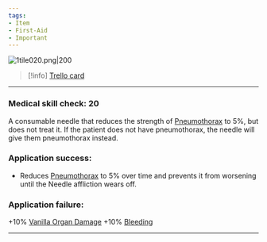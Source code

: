 ```yaml
---
tags:
- Item
- First-Aid
- Important
---
```


![1tile020.png\|200](/Items/Needle%20-%20Attachments/6718845db30472d958dd7c68.png)

> [!info] [Trello card](https://trello.com/c/rBImjxnd/95-needle)

---

### Medical skill check: 20

A consumable needle that reduces the strength of [Pneumothorax](../Lungs/Pneumothorax.md) to 5%, but does not treat it. If the patient does not have pneumothorax, the needle will give them pneumothorax instead.

### Application success:

- Reduces [Pneumothorax](../Lungs/Pneumothorax.md) to 5% over time and prevents it from worsening until the Needle affliction wears off.

### Application failure:

\+10% [Vanilla Organ Damage](../Torso/Vanilla%20Organ%20Damage.md)
\+10% [Bleeding](../Any%20bodypart/Bleeding.md)

---

